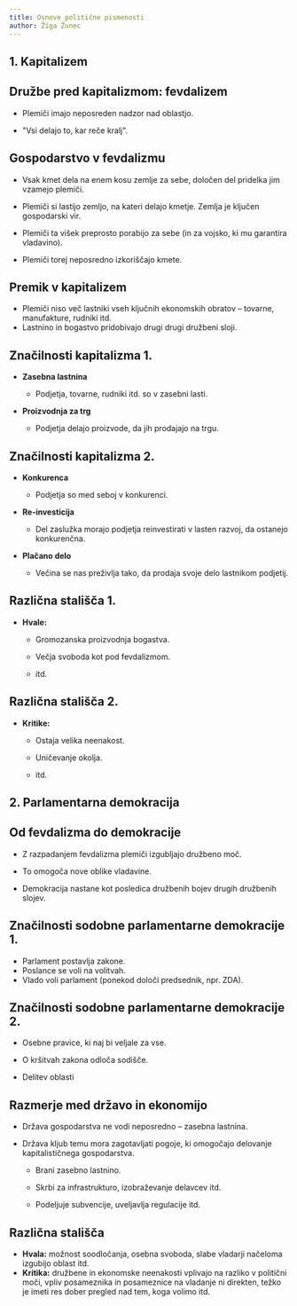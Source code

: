 ```yaml
---
title: Osnove politične pismenosti
author: Žiga Žunec
---
```


## 1. Kapitalizem

## Družbe pred kapitalizmom: fevdalizem

- Plemiči imajo neposreden nadzor nad oblastjo.

- "Vsi delajo to, kar reče kralj".

## Gospodarstvo v fevdalizmu

- Vsak kmet dela na enem kosu zemlje za sebe, določen del pridelka jim vzamejo plemiči.

- Plemiči si lastijo zemljo, na kateri delajo kmetje. Zemlja je ključen gospodarski vir.

- Plemiči ta višek preprosto porabijo za sebe (in za vojsko, ki mu garantira vladavino).

- Plemiči torej neposredno izkoriščajo kmete.

## Premik v kapitalizem

- Plemiči niso več lastniki vseh ključnih ekonomskih obratov – tovarne, manufakture, rudniki itd.
- Lastnino in bogastvo pridobivajo drugi drugi družbeni sloji.

## Značilnosti kapitalizma 1.

- **Zasebna lastnina**
  
  - Podjetja, tovarne, rudniki itd. so v zasebni lasti.

- **Proizvodnja za trg**
  
  - Podjetja delajo proizvode, da jih prodajajo na trgu.

## Značilnosti kapitalizma 2.

- **Konkurenca**
  
  - Podjetja so med seboj v konkurenci.

- **Re-investicija**
  
  - Del zaslužka morajo podjetja reinvestirati v lasten razvoj, da ostanejo konkurenčna.

- **Plačano delo**
  
  - Večina se nas preživlja tako, da prodaja svoje delo lastnikom podjetij.

## Različna stališča 1.

- **Hvale:** 
  
  - Gromozanska proizvodnja bogastva.
  
  - Večja svoboda kot pod fevdalizmom.
  
  - itd.

## Različna stališča 2.

- **Kritike:**
  
  - Ostaja velika neenakost.
  
  - Uničevanje okolja.
  
  - itd.

## 2. Parlamentarna demokracija

## Od fevdalizma do demokracije

- Z razpadanjem fevdalizma plemiči izgubljajo družbeno moč.

- To omogoča nove oblike vladavine.

- Demokracija nastane kot posledica družbenih bojev drugih družbenih slojev.

## Značilnosti sodobne parlamentarne demokracije 1.

- Parlament postavlja zakone.
- Poslance se voli na volitvah.
- Vlado voli parlament (ponekod določi predsednik, npr. ZDA).

## Značilnosti sodobne parlamentarne demokracije 2.

- Osebne pravice, ki naj bi veljale za vse.

- O kršitvah zakona odloča sodišče.

- Delitev oblasti

## Razmerje med državo in ekonomijo

- Država gospodarstva ne vodi neposredno – zasebna lastnina.

- Država kljub temu mora zagotavljati pogoje, ki omogočajo delovanje kapitalističnega gospodarstva.
  
  - Brani zasebno lastnino.
  
  - Skrbi za infrastrukturo, izobraževanje delavcev itd.
  
  - Podeljuje subvencije, uveljavlja regulacije itd. 

## Različna stališča

- **Hvala:** možnost soodločanja, osebna svoboda, slabe vladarji načeloma izgubijo oblast itd.
- **Kritika:** družbene in ekonomske neenakosti vplivajo na razliko v politični moči, vpliv posameznika in posameznice na vladanje ni direkten, težko je imeti res dober pregled nad tem, koga volimo itd.
